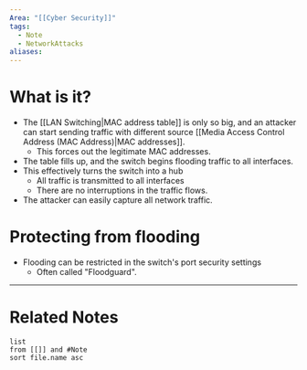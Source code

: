 ```yaml
---
Area: "[[Cyber Security]]"
tags:
  - Note
  - NetworkAttacks
aliases:
---
```

# What is it?
- The [[LAN Switching|MAC address table]] is only so big, and an attacker can start sending traffic with different source [[Media Access Control Address (MAC Address)|MAC addresses]].
	- This forces out the legitimate MAC addresses.
- The table fills up, and the switch begins flooding traffic to all interfaces.
- This effectively turns the switch into a hub
	- All traffic is transmitted to all interfaces
	- There are no interruptions in the traffic flows.
- The attacker can easily capture all network traffic.

# Protecting from flooding
- Flooding can be restricted in the switch's port security settings
	- Often called "Floodguard".


---
# Related Notes
```dataview
list
from [[]] and #Note 
sort file.name asc
```
